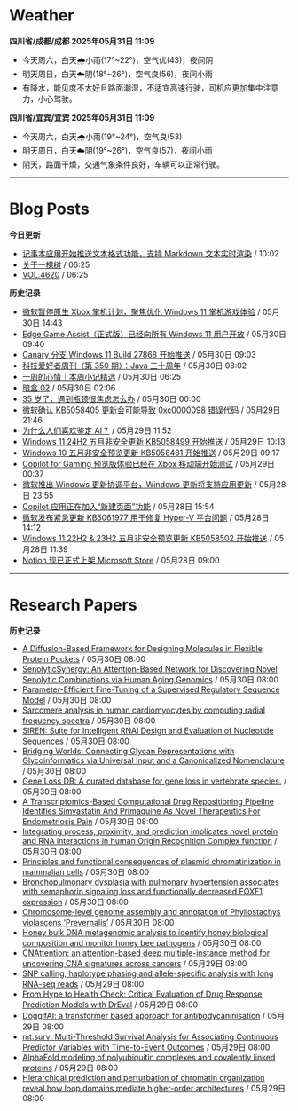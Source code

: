# Weather
<!--qweather:start-->
**四川省/成都/成都 2025年05月31日 11:09**
- 今天周六，白天🌧️小雨(17°~22°)，空气优(43)，夜间阴
- 明天周日，白天☁️阴(18°~26°)，空气良(56)，夜间小雨
- 有降水，能见度不太好且路面潮湿，不适宜高速行驶，司机应更加集中注意力，小心驾驶。

**四川省/宜宾/宜宾 2025年05月31日 11:09**
- 今天周六，白天🌧️小雨(19°~24°)，空气良(53)
- 明天周日，白天☁️阴(19°~26°)，空气良(57)，夜间小雨
- 阴天，路面干燥，交通气象条件良好，车辆可以正常行驶。
<!--qweather:end-->
---
# Blog Posts
<!--rss-blogs:start-->
**今日更新**
- [记事本应用开始推送文本格式功能，支持 Markdown 文本实时渲染](https://windiscover.com/posts/notepad-starts-rolling-out-text-formatting-markdown-support.html) / 10:02
- [关于一棵树](http://m.wufazhuce.com/article/6808) / 06:25
- [VOL.4620](http://m.wufazhuce.com/one/4771) / 06:25

**历史记录**
- [微软暂停原生 Xbox 掌机计划，聚焦优化 Windows 11 掌机游戏体验](https://windiscover.com/posts/microsoft-pause-native-xbox-handheld-and-put-focus-on-improving-windows-11-handheld-experience.html) / 05月30日 14:43
- [Edge Game Assist（正式版）已经向所有 Windows 11 用户开放](https://windiscover.com/posts/edge-game-assist-is-now-available-to-every-windows-11-user.html) / 05月30日 09:40
- [Canary 分支 Windows 11 Build 27868 开始推送](https://windiscover.com/posts/windows-11-build-27868.html) / 05月30日 09:03
- [科技爱好者周刊（第 350 期）：Java 三十周年](http://www.ruanyifeng.com/blog/2025/05/weekly-issue-350.html) / 05月30日 08:02
- [一周的心情｜本周小记精选](http://m.wufazhuce.com/question/4379) / 05月30日 06:25
- [暗盒 02](https://ameow.xyz/archives/film-roll-02) / 05月30日 02:06
- [35 岁了，遇到瓶颈很焦虑怎么办](https://manateelazycat.github.io/2025/05/30/35-year/) / 05月30日 00:00
- [微软确认 KB5058405 更新会可能导致 0xc0000098 错误代码](https://windiscover.com/posts/kb5058405-might-fail-to-install-with-recovery-error-0xc0000098.html) / 05月29日 21:46
- [为什么人们喜欢鉴定 AI？](https://1q43.blog/post/11260/) / 05月29日 11:52
- [Windows 11 24H2 五月非安全更新 KB5058499 开始推送](https://windiscover.com/posts/windows-11-24h2-non-security-preview-update-kb5058499.html) / 05月29日 10:13
- [Windows 10 五月非安全预览更新 KB5058481 开始推送](https://windiscover.com/posts/windows-1o-may-2025-non-security-update-kb5058481.html) / 05月29日 09:17
- [Copilot for Gaming 预览版体验已经在 Xbox 移动端开始测试](https://windiscover.com/posts/xbox-mobile-app-copilot-for-gaming-preview.html) / 05月29日 00:37
- [微软推出 Windows 更新协调平台，Windows 更新将支持应用更新](https://windiscover.com/posts/windows-update-orchestration-platform-a-unified-future-for-app-updates-on-windows.html) / 05月28日 23:55
- [Copilot 应用正在加入“新建页面”功能](https://windiscover.com/posts/copilot-app-new-pages-copilot-pages.html) / 05月28日 15:54
- [微软发布紧急更新 KB5061977 用于修复 Hyper-V 平台问题](https://windiscover.com/posts/oob-update-kb5061977-for-windows-11-24h2-and-server-2025.html) / 05月28日 14:12
- [Windows 11 22H2 & 23H2 五月非安全预览更新 KB5058502 开始推送](https://windiscover.com/posts/windows-11-23h2-may-2025-non-security-update-kb5058502.html) / 05月28日 11:39
- [Notion 现已正式上架 Microsoft Store](https://windiscover.com/posts/notion-is-now-available-in-microsoft-store.html) / 05月28日 09:00
<!--rss-blogs:end-->
---
# Research Papers
<!--rss-papers:start-->
**历史记录**
- [A Diffusion-Based Framework for Designing Molecules in Flexible Protein Pockets](https://www.biorxiv.org/content/10.1101/2025.05.27.656443v1?rss=1) / 05月30日 08:00
- [SenolyticSynergy: An Attention-Based Network for Discovering Novel Senolytic Combinations via Human Aging Genomics](https://www.biorxiv.org/content/10.1101/2025.05.28.655258v1?rss=1) / 05月30日 08:00
- [Parameter-Efficient Fine-Tuning of a Supervised Regulatory Sequence Model](https://www.biorxiv.org/content/10.1101/2025.05.26.656171v1?rss=1) / 05月30日 08:00
- [Sarcomere analysis in human cardiomyocytes by computing radial frequency spectra](https://www.biorxiv.org/content/10.1101/2025.05.28.655290v1?rss=1) / 05月30日 08:00
- [SIREN: Suite for Intelligent RNAi Design and Evaluation of Nucleotide Sequences](https://www.biorxiv.org/content/10.1101/2025.05.26.656188v1?rss=1) / 05月30日 08:00
- [Bridging Worlds: Connecting Glycan Representations with Glycoinformatics via Universal Input and a Canonicalized Nomenclature](https://www.biorxiv.org/content/10.1101/2025.05.30.657013v1?rss=1) / 05月30日 08:00
- [Gene Loss DB: A curated database for gene loss in vertebrate species.](https://www.biorxiv.org/content/10.1101/2025.05.26.656173v1?rss=1) / 05月30日 08:00
- [A Transcriptomics-Based Computational Drug Repositioning Pipeline Identifies Simvastatin And Primaquine As Novel Therapeutics For Endometriosis Pain](https://www.biorxiv.org/content/10.1101/2025.05.28.656743v1?rss=1) / 05月30日 08:00
- [Integrating process, proximity, and prediction implicates novel protein and RNA interactions in human Origin Recognition Complex function](https://www.biorxiv.org/content/10.1101/2025.05.28.651956v1?rss=1) / 05月30日 08:00
- [Principles and functional consequences of plasmid chromatinization in mammalian cells](https://www.biorxiv.org/content/10.1101/2025.05.27.656122v1?rss=1) / 05月30日 08:00
- [Bronchopulmonary dysplasia with pulmonary hypertension associates with semaphorin signaling loss and functionally decreased FOXF1 expression](https://www.nature.com/articles/s41467-025-60371-7) / 05月30日 08:00
- [Chromosome-level genome assembly and annotation of Phyllostachys violascens ‘Prevernalis’](https://www.nature.com/articles/s41597-025-04556-1) / 05月30日 08:00
- [Honey bulk DNA metagenomic analysis to identify honey biological composition and monitor honey bee pathogens](https://www.nature.com/articles/s41538-025-00464-1) / 05月30日 08:00
- [CNAttention: an attention-based deep multiple-instance method for uncovering CNA signatures across cancers](https://www.biorxiv.org/content/10.1101/2025.05.26.656180v1?rss=1) / 05月29日 08:00
- [SNP calling, haplotype phasing and allele-specific analysis with long RNA-seq reads](https://www.biorxiv.org/content/10.1101/2025.05.26.656191v1?rss=1) / 05月29日 08:00
- [From Hype to Health Check: Critical Evaluation of Drug Response Prediction Models with DrEval](https://www.biorxiv.org/content/10.1101/2025.05.26.655288v1?rss=1) / 05月29日 08:00
- [DoggifAI: a transformer based approach for antibodycaninisation](https://www.biorxiv.org/content/10.1101/2025.05.28.656573v1?rss=1) / 05月29日 08:00
- [mt.surv: Multi-Threshold Survival Analysis for Associating Continuous Predictor Variables with Time-to-Event Outcomes](https://www.biorxiv.org/content/10.1101/2025.05.29.656703v1?rss=1) / 05月29日 08:00
- [AlphaFold modeling of polyubiquitin complexes and covalently linked proteins](https://www.biorxiv.org/content/10.1101/2025.05.27.656350v1?rss=1) / 05月29日 08:00
- [Hierarchical prediction and perturbation of chromatin organization reveal how loop domains mediate higher-order architectures](https://www.biorxiv.org/content/10.1101/2025.05.25.656045v1?rss=1) / 05月29日 08:00
<!--rss-papers:end-->
